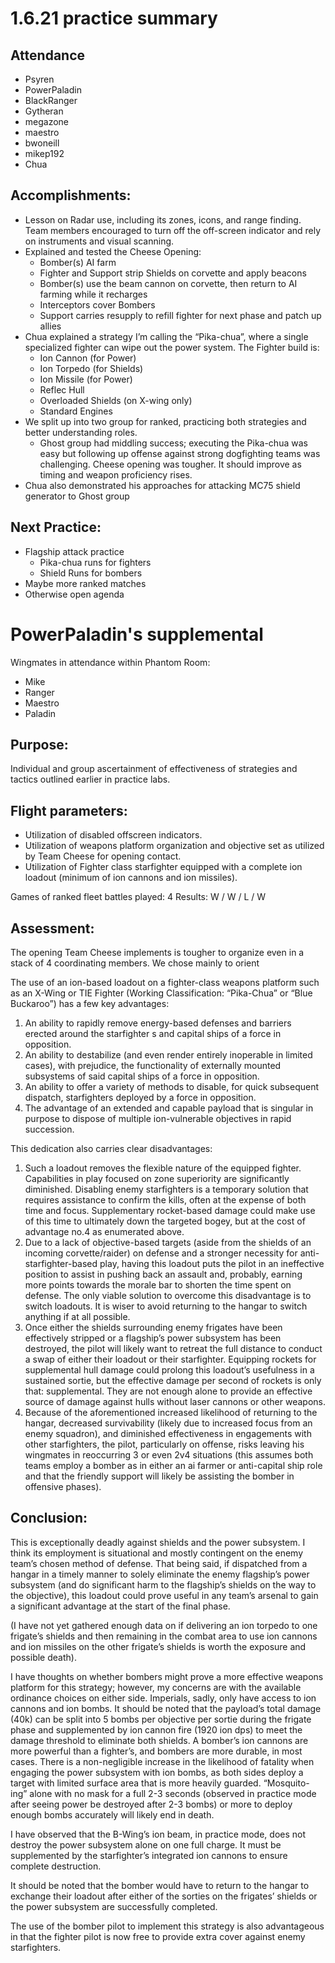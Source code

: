 # 1.6.21 practice summary

## Attendance
* Psyren
* PowerPaladin
* BlackRanger
* Gytheran
* megazone
* maestro
* bwoneill
* mikep192
* Chua

## Accomplishments:
* Lesson on Radar use, including its zones, icons, and range finding. Team members encouraged to turn off the off-screen indicator and rely on instruments and visual scanning.
* Explained and tested the Cheese Opening:
  * Bomber(s) AI farm
  * Fighter and Support strip Shields on corvette and apply beacons
  * Bomber(s) use the beam cannon on corvette, then return to AI farming while it recharges
  * Interceptors cover Bombers
  * Support carries resupply to refill fighter for next phase and patch up allies
* Chua explained a strategy I’m calling the “Pika-chua”, where a single specialized fighter can wipe out the power system. The Fighter build is:
  * Ion Cannon (for Power)
  * Ion Torpedo (for Shields)
  * Ion Missile (for Power)
  * Reflec Hull
  * Overloaded Shields (on X-wing only)
  * Standard Engines
* We split up into two group for ranked, practicing both strategies and better understanding roles. 
  * Ghost group had middling success; executing the Pika-chua was easy but following up offense against strong dogfighting teams was challenging. Cheese opening was tougher. It should improve as timing and weapon proficiency rises. 
* Chua also demonstrated his approaches for attacking MC75 shield generator to Ghost group

## Next Practice:
* Flagship attack practice
  * Pika-chua runs for fighters
  * Shield Runs for bombers
* Maybe more ranked matches
* Otherwise open agenda

# PowerPaladin's supplemental
Wingmates in attendance within Phantom Room:
* Mike
* Ranger
* Maestro
* Paladin

## Purpose:
Individual and group ascertainment of effectiveness of strategies and tactics outlined earlier in practice labs.

## Flight parameters:
* Utilization of disabled offscreen indicators.
* Utilization of weapons platform organization and objective set as utilized by Team Cheese for opening contact.
* Utilization of Fighter class starfighter equipped with a complete ion loadout (minimum of ion cannons and ion missiles).

Games of ranked fleet battles played: 4
Results: W / W / L / W

## Assessment:

The opening Team Cheese implements is tougher to organize even in a stack of 4 coordinating members. We chose mainly to orient 

The use of an ion-based loadout on a fighter-class weapons platform such as an X-Wing or TIE Fighter (Working Classification: “Pika-Chua” or “Blue Buckaroo”) has a few key advantages:

1. An ability to rapidly remove energy-based defenses and barriers erected around the starfighter s and capital ships of a force in opposition.
2. An ability to destabilize (and even render entirely inoperable in limited cases), with prejudice, the functionality of externally mounted subsystems of said capital ships of a force in opposition.
3. An ability to offer a variety of methods to disable, for quick subsequent dispatch, starfighters deployed by a force in opposition.
4. The advantage of an extended and capable payload that is singular in purpose to dispose of multiple ion-vulnerable objectives in rapid succession.

This dedication also carries clear disadvantages:

1. Such a loadout removes the flexible nature of the equipped fighter. Capabilities in play focused on zone superiority are significantly diminished. Disabling enemy starfighters is a temporary solution that requires assistance to confirm the kills, often at the expense of both time and focus. Supplementary rocket-based damage could make use of this time to ultimately down the targeted bogey, but at the cost of advantage no.4 as enumerated above.
2. Due to a lack of objective-based targets (aside from the shields of an incoming corvette/raider) on defense and a stronger necessity for anti-starfighter-based play, having this loadout puts the pilot in an ineffective position to assist in pushing back an assault and, probably, earning more points towards the morale bar to shorten the time spent on defense. The only viable solution to overcome this disadvantage is to switch loadouts. It is wiser to avoid returning to the hangar to switch anything if at all possible.
3. Once either the shields surrounding enemy frigates have been effectively stripped or a flagship’s power subsystem has been destroyed, the pilot will likely want to retreat the full distance to conduct a swap of either their loadout or their starfighter. Equipping rockets for supplemental hull damage could prolong this loadout’s usefulness in a sustained sortie, but the effective damage per second of rockets is only that: supplemental. They are not enough alone to provide an effective source of damage against hulls without laser cannons or other weapons.
4. Because of the aforementioned increased likelihood of returning to the hangar, decreased survivability (likely due to increased focus from an enemy squadron), and diminished effectiveness in engagements with other starfighters, the pilot, particularly on offense, risks leaving his wingmates in reoccurring 3 or even 2v4 situations (this assumes both teams employ a bomber as in either an ai farmer or anti-capital ship role and that the friendly support will likely be assisting the bomber in offensive phases).

## Conclusion:
This is exceptionally deadly against shields and the power subsystem. I think its employment is situational and mostly contingent on the enemy team’s chosen method of defense. That being said, if dispatched from a hangar in a timely manner to solely eliminate the enemy flagship’s power subsystem (and do significant harm to the flagship’s shields on the way to the objective), this loadout could prove useful in any team’s arsenal to gain a significant advantage at the start of the final phase. 

(I have not yet gathered enough data on if delivering an ion torpedo to one frigate’s shields and then remaining in the combat area to use ion cannons and ion missiles on the other frigate’s shields is worth the exposure and possible death).

I have thoughts on whether bombers might prove a more effective weapons platform for this strategy; however, my concerns are with the available ordinance choices on either side. Imperials, sadly, only have access to ion cannons and ion bombs. It should be noted that the payload’s total damage (40k) can be split into 5 bombs per objective per sortie during the frigate phase and supplemented by ion cannon fire (1920 ion dps) to meet the damage threshold to eliminate both shields. A bomber’s ion cannons are more powerful than a fighter’s, and bombers are more durable, in most cases. There is a non-negligible increase in the likelihood of fatality when engaging the power subsystem with ion bombs, as both sides deploy a target with limited surface area that is more heavily guarded. “Mosquito-ing” alone with no mask for a full 2-3 seconds (observed in practice mode after seeing power be destroyed after 2-3 bombs) or more to deploy enough bombs accurately will likely end in death.

I have observed that the B-Wing’s ion beam, in practice mode, does not destroy the power subsystem alone on one full charge. It must be supplemented by the starfighter’s integrated ion cannons to ensure complete destruction.

It should be noted that the bomber would have to return to the hangar to exchange their loadout after either of the sorties on the frigates’ shields or the power subsystem are successfully completed.

The use of the bomber pilot to implement this strategy is also advantageous in that the fighter pilot is now free to provide extra cover against enemy starfighters.
